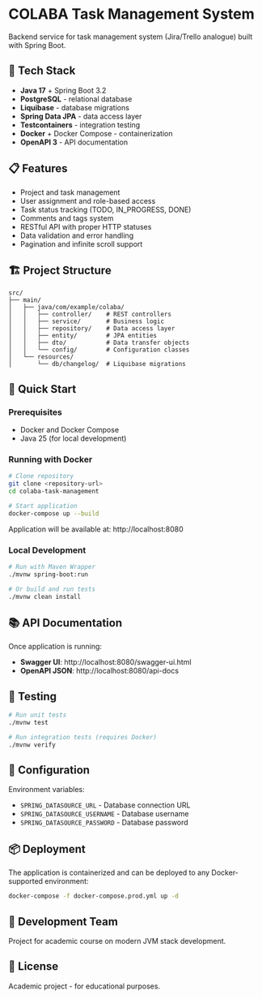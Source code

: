 # COLABA Task Management System

Backend service for task management system (Jira/Trello analogue) built with Spring Boot.

## 🚀 Tech Stack

- **Java 17** + Spring Boot 3.2
- **PostgreSQL** - relational database
- **Liquibase** - database migrations
- **Spring Data JPA** - data access layer
- **Testcontainers** - integration testing
- **Docker** + Docker Compose - containerization
- **OpenAPI 3** - API documentation

## 📋 Features

- Project and task management
- User assignment and role-based access
- Task status tracking (TODO, IN_PROGRESS, DONE)
- Comments and tags system
- RESTful API with proper HTTP statuses
- Data validation and error handling
- Pagination and infinite scroll support

## 🏗️ Project Structure

```
src/
├── main/
│   ├── java/com/example/colaba/
│   │   ├── controller/    # REST controllers
│   │   ├── service/       # Business logic
│   │   ├── repository/    # Data access layer
│   │   ├── entity/        # JPA entities
│   │   ├── dto/           # Data transfer objects
│   │   └── config/        # Configuration classes
│   └── resources/
│       └── db/changelog/  # Liquibase migrations
```

## 🚀 Quick Start

### Prerequisites

- Docker and Docker Compose
- Java 25 (for local development)

### Running with Docker

```bash
# Clone repository
git clone <repository-url>
cd colaba-task-management

# Start application
docker-compose up --build
```

Application will be available at: http://localhost:8080

### Local Development

```bash
# Run with Maven Wrapper
./mvnw spring-boot:run

# Or build and run tests
./mvnw clean install
```

## 📚 API Documentation

Once application is running:

- **Swagger UI**: http://localhost:8080/swagger-ui.html
- **OpenAPI JSON**: http://localhost:8080/api-docs

## 🧪 Testing

```bash
# Run unit tests
./mvnw test

# Run integration tests (requires Docker)
./mvnw verify
```

## 🔧 Configuration

Environment variables:

- `SPRING_DATASOURCE_URL` - Database connection URL
- `SPRING_DATASOURCE_USERNAME` - Database username
- `SPRING_DATASOURCE_PASSWORD` - Database password

## 📦 Deployment

The application is containerized and can be deployed to any Docker-supported environment:

```bash
docker-compose -f docker-compose.prod.yml up -d
```

## 👥 Development Team

Project for academic course on modern JVM stack development.

## 📄 License

Academic project - for educational purposes.

